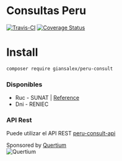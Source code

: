 # Consultas Peru
[![Travis-CI](https://img.shields.io/travis/giansalex/peru-consult.svg?label=build&branch=master&style=flat-square)](https://travis-ci.org/giansalex/peru-consult)
[![Coverage Status](https://coveralls.io/repos/github/giansalex/peru-consult/badge.svg?branch=master)](https://coveralls.io/github/giansalex/peru-consult?branch=master)  

# Install
```bash
composer require giansalex/peru-consult
```

### Disponibles
- Ruc - SUNAT | [Reference](http://www.sunat.gob.pe/descarga/AfiSEE/AfiSEE1.html)
- Dni - RENIEC

### API Rest
Puede utilizar el API REST [peru-consult-api](https://github.com/giansalex/peru-consult-api)  

Sponsored by [Quertium](http://quertium.ga/)  
![Quertium](http://quertium.ga/images/quertium.png)
